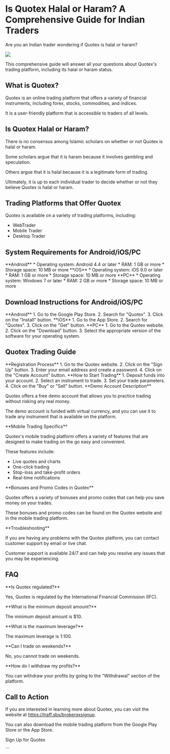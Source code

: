 # Is Quotex Halal or Haram? A Comprehensive Guide for Indian Traders

Are you an Indian trader wondering if Quotex is halal or haram?

[![](https://static.quotex.io/files/4_en/300_250.jpg)](https://traff.sbs/brokerqxlid)

This comprehensive guide will answer all your questions about Quotex\'s
trading platform, including its halal or haram status.

## What is Quotex?

Quotex is an online trading platform that offers a variety of financial
instruments, including forex, stocks, commodities, and indices.

It is a user-friendly platform that is accessible to traders of all
levels.

## Is Quotex Halal or Haram?

There is no consensus among Islamic scholars on whether or not Quotex is
halal or haram.

Some scholars argue that it is haram because it involves gambling and
speculation.

Others argue that it is halal because it is a legitimate form of
trading.

Ultimately, it is up to each individual trader to decide whether or not
they believe Quotex is halal or haram.

## Trading Platforms that Offer Quotex

Quotex is available on a variety of trading platforms, including:

-   WebTrader
-   Mobile Trader
-   Desktop Trader

## System Requirements for Android/iOS/PC

\*\*Android\*\* \* Operating system: Android 4.4 or later \* RAM: 1 GB
or more \* Storage space: 10 MB or more \*\*iOS\*\* \* Operating system:
iOS 9.0 or later \* RAM: 1 GB or more \* Storage space: 10 MB or more
\*\*PC\*\* \* Operating system: Windows 7 or later \* RAM: 2 GB or more
\* Storage space: 10 MB or more

## Download Instructions for Android/iOS/PC

\*\*Android\*\* 1. Go to the Google Play Store. 2. Search for
"Quotex". 3. Click on the "Install" button. \*\*iOS\*\* 1.
Go to the App Store. 2. Search for "Quotex". 3. Click on the
"Get" button. \*\*PC\*\* 1. Go to the Quotex website. 2. Click on
the "Download" button. 3. Select the appropriate version of the
software for your operating system.

## Quotex Trading Guide

\*\*Registration Process\*\* 1. Go to the Quotex website. 2. Click on
the "Sign Up" button. 3. Enter your email address and create a
password. 4. Click on the "Create Account" button. \*\*How to
Start Trading\*\* 1. Deposit funds into your account. 2. Select an
instrument to trade. 3. Set your trade parameters. 4. Click on the
"Buy" or "Sell" button. \*\*Demo Account Description\*\*

Quotex offers a free demo account that allows you to practice trading
without risking any real money.

The demo account is funded with virtual currency, and you can use it to
trade any instrument that is available on the platform.

\*\*Mobile Trading Specifics\*\*

Quotex\'s mobile trading platform offers a variety of features that are
designed to make trading on the go easy and convenient.

These features include:

-   Live quotes and charts
-   One-click trading
-   Stop-loss and take-profit orders
-   Real-time notifications

\*\*Bonuses and Promo Codes in Quotex\*\*

Quotex offers a variety of bonuses and promo codes that can help you
save money on your trades.

These bonuses and promo codes can be found on the Quotex website and in
the mobile trading platform.

\*\*Troubleshooting\*\*

If you are having any problems with the Quotex platform, you can contact
customer support by email or live chat.

Customer support is available 24/7 and can help you resolve any issues
that you may be experiencing.

## FAQ

\*\*Is Quotex regulated?\*\*

Yes, Quotex is regulated by the International Financial Commission
(IFC).

\*\*What is the minimum deposit amount?\*\*

The minimum deposit amount is \$10.

\*\*What is the maximum leverage?\*\*

The maximum leverage is 1:100.

\*\*Can I trade on weekends?\*\*

No, you cannot trade on weekends.

\*\*How do I withdraw my profits?\*\*

You can withdraw your profits by going to the "Withdrawal" section
of the platform.

## Call to Action

If you are interested in learning more about Quotex, you can visit the
website at https://traff.sbs/brokerqxsignup.

You can also download the mobile trading platform from the Google Play
Store or the App Store.

Sign Up for Quotex

\`\`\`

